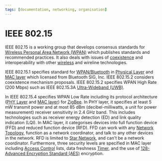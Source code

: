 ```yaml
---
tags: [documentation, networking, organisation]
---
```


# IEEE 802.15

IEEE 802.15 is a working group that develops consensus standards for
[Wireless Personal Area Network (WPAN)](202303292149.md) which publishes
standards and recommended practices. It also deals with issues of
[coexistence](202304271759.md) and interoperability with other
[wireless](202303301607.md) and wireline technologies.

IEEE 802.15.1 specifies standard for [WPAN/Bluetooth](202304212236.md) in
[Physical Layer](202206131647.md) and [MAC layer](202303301623.md) which
licensed from Bluetooth SIG, Inc. IEEE 802.15.2 considers coexistence mechanism
proposals. IEEE 802.15.2 specifies WPAN High Rate (200 Mbps) such as IEEE
802.15.3A [Ultra-Wideband (UWB)](202305041147.md).

In IEEE 802.15.4 specifies WPAN Low Rate including its protocol architecture
([PHY Layer](202206131647.md) and [MAC layer](202303301623.md)) for
[ZigBee](202304271806.md). In PHY layer, it specifies at least 5 mW transmit
power and at most 85 dBm (decibel-milliwatts, a unit for power measurement)
receiver sensitivity in 2.4 GHz band. This includes technologies such as
receiver energy detection (ED) and link quality indication (LQI). In MAC layer,
it categorises devices into full function device (FFD) and reduced function
device (RFD). FFD can work with any [Network Topology](202304211303.md),
function as a network coordinator, and talk to any other devices in the network.
RFD is limited to [Star Network](202304211316.md), and can't be a network
coordinator. Furthermore, three security levels are specified in MAC layer
including [Access Control](202210022203.md) lists, data freshness
[Timer](202404061106.md), and the use of [128-Advanced Encryption Standard (AES)](202209012213.md) 
encryption.
